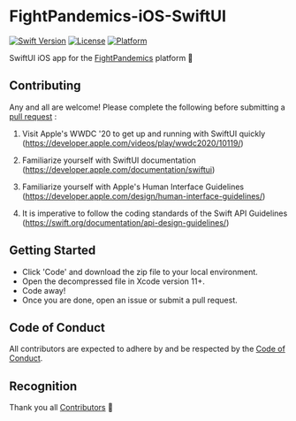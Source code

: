 # FightPandemics-iOS-SwiftUI

[![Swift Version](https://img.shields.io/badge/swift-5.0-orange.svg?style=for-the-badge&logo=appveyor)](#) 
[![License](https://img.shields.io/badge/license-MIT-yellow.svg?style=for-the-badge&logo=appveyor)](https://raw.githubusercontent.com/FightPandemics/FightPandemics-iOS/develop/LICENSE) 
[![Platform](https://img.shields.io/badge/platform-ios-blue.svg?style=for-the-badge&logo=appveyor)](#)

SwiftUI iOS app for the [FightPandemics](https://fightpandemics.com/) platform :iphone:

## Contributing

Any and all are welcome! Please complete the following before submitting a [pull request](https://github.com/FightPandemics/FightPandemics-android/blob/development/PULL_REQUEST_TEMPLATE.md) :

1. Visit Apple's WWDC '20 to get up and running with SwiftUI quickly (https://developer.apple.com/videos/play/wwdc2020/10119/)

2. Familiarize yourself with SwiftUI documentation (https://developer.apple.com/documentation/swiftui)

3. Familiarize yourself with Apple's Human Interface Guidelines (https://developer.apple.com/design/human-interface-guidelines/)

4. It is imperative to follow the coding standards of the Swift API Guidelines (https://swift.org/documentation/api-design-guidelines/)

## Getting Started

* Click 'Code' and download the zip file to your local environment.
* Open the decompressed file in Xcode version 11+. 
* Code away!
* Once you are done, open an issue or submit a pull request.

## Code of Conduct

All contributors are expected to adhere by and be respected by the [Code of Conduct](https://github.com/FightPandemics/FightPandemics/blob/staging/CODE_OF_CONDUCT.md).

## Recognition

Thank you all [Contributors](https://github.com/FightPandemics/FightPandemics-iOS-SwiftUI/contributors) :rocket:


